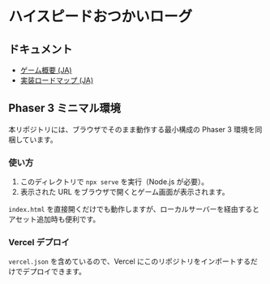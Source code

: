 # ハイスピードおつかいローグ

## ドキュメント
- [ゲーム概要 (JA)](docs/game-overview-ja.md)
- [実装ロードマップ (JA)](docs/implementation-roadmap-ja.md)

## Phaser 3 ミニマル環境
本リポジトリには、ブラウザでそのまま動作する最小構成の Phaser 3 環境を同梱しています。

### 使い方
1. このディレクトリで `npx serve` を実行（Node.js が必要）。
2. 表示された URL をブラウザで開くとゲーム画面が表示されます。

`index.html` を直接開くだけでも動作しますが、ローカルサーバーを経由するとアセット追加時も便利です。

### Vercel デプロイ
`vercel.json` を含めているので、Vercel にこのリポジトリをインポートするだけでデプロイできます。
